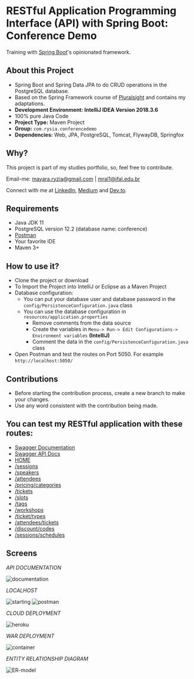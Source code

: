 # RESTful  Application  Programming Interface (API) with Spring Boot: Conference Demo

Training with [Spring Boot](https://spring.io/projects/spring-boot)'s opinionated framework.

## About this Project

* Spring Boot and Spring Data JPA to do CRUD operations in the PostgreSQL database.
* Based on the Spring Framework course of [Pluralsight](https://www.pluralsight.com/) and contains my adaptations.
* **Development Environment: IntelliJ IDEA Version 2018.3.6** 
* 100% pure Java Code
* **Project Type:** Maven Project
* **Group:** `com.rysia.conferencedemo`
* **Dependencies:** Web, JPA, PostgreSQL, Tomcat, FlywayDB, Springfox

## Why?

This project is part of my studies portfolio, so, feel free to contribute.

Email-me: mayara.ryzia@gmail.com | mral1@ifal.edu.br

Connect with me at [LinkedIn](https://www.linkedin.com/in/rysia/), [Medium](https://medium.com/@mayararysia) and [Dev.to](https://dev.to/mayararysia).

## Requirements

- Java JDK 11
- PostgreSQL version 12.2 (database name: conference)
- [Postman](https://www.postman.com/downloads/)
- Your favorite IDE
- Maven 3+

## How to use it?

* Clone the project or download
* To Import the Project into IntelliJ or Eclipse as a Maven Project
* Database configuration:
    * You can put your  database user  and database password  in the `config/PersistenceConfiguration.java` class
    * You can use the database configuration in `resources/application.properties`
        * Remove comments from the data source
        * Create the variables in `Menu-> Run-> Edit Configurations-> Environment variables` **(IntelliJ)**
        * Comment the data in the `config/PersistenceConfiguration.java` class
* Open Postman and test the routes on Port 5050. For example `http://localhost:5050/`

## Contributions

* Before starting the contribution process, create a new branch to make your changes.
* Use any word consistent with the contribution being made.

## **You can test my RESTful application with these routes:**
   
   * [Swagger Documentation](https://apirest-conference.herokuapp.com/swagger-ui.html)
   * [Swagger API Docs](https://apirest-conference.herokuapp.com/v2/api-docs)
   * [HOME](https://apirest-conference.herokuapp.com/)
   * [/sessions](https://apirest-conference.herokuapp.com/api/v1/sessions)
   * [/speakers](https://apirest-conference.herokuapp.com/api/v1/speakers)
   * [/attendees](https://apirest-conference.herokuapp.com/api/v1/attendees)
   * [/pricing/categories](https://apirest-conference.herokuapp.com/api/v1/pricing/categories)
   * [/tickets](https://apirest-conference.herokuapp.com/api/v1/tickets)
   * [/slots](https://apirest-conference.herokuapp.com/api/v1/slots)
   * [/tags](https://apirest-conference.herokuapp.com/api/v1/tags)
   * [/workshops](https://apirest-conference.herokuapp.com/api/v1/workshops)
   * [/ticket/types](https://apirest-conference.herokuapp.com/api/v1/ticket/types)
   * [/attendees/tickets](https://apirest-conference.herokuapp.com/api/v1/attendees/tickets)
   * [/discount/codes](https://apirest-conference.herokuapp.com/api/v1/discount/codes)
   * [/sessions/schedules](https://apirest-conference.herokuapp.com/api/v1/sessions/schedules)
    
## Screens

*API DOCUMENTATION*

![documentation](https://raw.githubusercontent.com/mayararysia/conference-demo/master/screenshots/swagger-ui.png)


*LOCALHOST*

![starting](https://raw.githubusercontent.com/mayararysia/conference-demo/master/screenshots/starting-main.png)
![postman](https://raw.githubusercontent.com/mayararysia/conference-demo/master/screenshots/postman-v2.png)

*CLOUD DEPLOYMENT*


![heroku](https://raw.githubusercontent.com/mayararysia/conference-demo/master/screenshots/herokuv2.png)

*WAR DEPLOYMENT*


![container](https://raw.githubusercontent.com/mayararysia/conference-demo/master/screenshots/container-v2.png)


*ENTITY RELATIONSHIP DIAGRAM*

![ER-model](https://raw.githubusercontent.com/mayararysia/conference-demo/master/screenshots/er-diagram.png)
